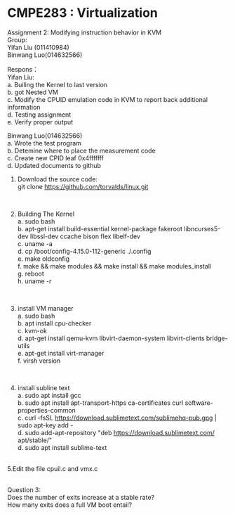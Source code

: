 # CMPE283 : Virtualization </br>
Assignment 2: Modifying instruction behavior in KVM </br>
Group:</br>
Yifan Liu (011410984)</br>
Binwang Luo(014632566) </br>

Respons：</br>
Yifan Liu:</br>
a. Builing the Kernel to last version </br>
b. got Nested VM  </br> 
c. Modify the CPUID emulation code in KVM to report back additional information </br>
d. Testing assignment </br>
e. Verify proper output </br>

Binwang Luo(014632566)</br>
a. Wrote the test program </br>
b. Detemine where to place the measurement code </br>
c. Create new CPID leaf 0x4fffffff </br>
d. Updated documents to github

1. Download the source code: </br>
git clone https://github.com/torvalds/linux.git   </br>
</br>

2. Building The Kernel   </br>
a. sudo bash   </br>
b. apt-get install build-essential kernel-package fakeroot libncurses5-dev libssl-dev ccache bison flex libelf-dev  </br>
c. uname -a </br>
d. cp /boot/config-4.15.0-112-generic    ./.config  </br>
e. make oldconfig  </br>
f. make && make modules && make install && make modules_install  </br>
g. reboot  </br>
h. uname -r  </br>
</br>

3. install VM manager  </br>
a. sudo bash   </br>
b. apt install cpu-checker  </br>
c. kvm-ok  </br>
d. apt-get install qemu-kvm libvirt-daemon-system libvirt-clients bridge-utils    </br>
e. apt-get install virt-manager</br>
f. virsh version </br>
</br>

4. install subline text  </br>
a. sudo apt install gcc  </br>
b. sudo apt install apt-transport-https ca-certificates curl software-properties-common  </br>
c. curl -fsSL https://download.sublimetext.com/sublimehq-pub.gpg | sudo apt-key add -  </br>
d. sudo add-apt-repository "deb https://download.sublimetext.com/ apt/stable/"  </br>
d. sudo apt install sublime-text  </br>
 </br>
5.Edit the file cpuil.c and vmx.c  </br>
 </br>

Question 3:  </br>
Does the number of exits increase at a stable rate? </br>
How many exits does a full VM boot entail? </br>
